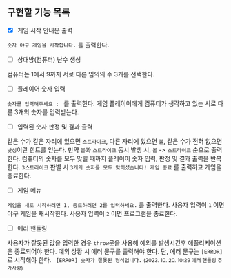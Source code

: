 ## 구현할 기능 목록

- [x] 게임 시작 안내문 출력

`숫자 야구 게임을 시작합니다.` 를 출력한다.

- [ ] 상대방(컴퓨터) 난수 생성

컴퓨터는 1에서 9까지 서로 다른 임의의 수 3개를 선택한다.

- [ ] 플레이어 숫자 입력

`숫자를 입력해주세요 : ` 를 출력한다.
게임 플레이어에게 컴퓨터가 생각하고 있는 서로 다른 3개의 숫자를 입력받는다.

- [ ] 입력된 숫자 판정 및 결과 출력

같은 수가 같은 자리에 있으면 `스트라이크`, 다른 자리에 있으면 `볼`, 같은 수가 전혀 없으면 `낫싱`이란 힌트를 얻는다.
만약 `볼`과 `스트라이크` 동시 발생 시, `볼` -> `스트라이크` 순으로 출력한다.
컴퓨터의 숫자를 모두 맞힐 때까지 플레이어 숫자 입력, 판정 및 결과 출력을 반복한다.
`3스트라이크` 판별 시 `3개의 숫자를 모두 맞히셨습니다! 게임 종료` 를 출력하고 게임을 종료한다.

- [ ] 게임 메뉴

`게임을 새로 시작하려면 1, 종료하려면 2를 입력하세요.` 를 출력한다.
사용자 입력이 `1` 이면 야구 게임을 재시작한다.
사용자 입력이 `2` 이면 프로그램을 종료한다.

- [ ] 에러 핸들링

사용자가 잘못된 값을 입력한 경우 `throw`문을 사용해 예외를 발생시킨후 애플리케이션은 종료되어야 한다.
예외 상황 시 에러 문구를 출력해야 한다. 단, 에러 문구는 `[ERROR]`로 시작해야 한다.
` [ERROR] 숫자가 잘못된 형식입니다.`
<small> (2023. 10. 20. 10:29 에러 핸들링 추가사항)
